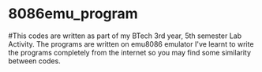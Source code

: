 # 8086emu_program

#This codes are written as part of my BTech 3rd year, 5th semester Lab Activity.
The programs are written on emu8086 emulator
I've learnt to write the programs completely from the internet so you may find some similarity between codes.
